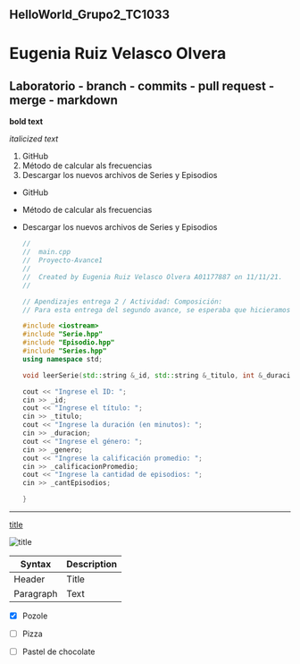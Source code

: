 ## HelloWorld_Grupo2_TC1033
# Eugenia Ruiz Velasco Olvera
## Laboratorio - branch - commits  - pull request - merge - markdown


**bold text**

*italicized text*

1. GitHub
2. Método de calcular als frecuencias
3. Descargar los nuevos archivos de Series y Episodios

- GitHub
- Método de calcular als frecuencias
- Descargar los nuevos archivos de Series y Episodios

	```` c++
  //
  //  main.cpp
  //  Proyecto-Avance1
  //
  //  Created by Eugenia Ruiz Velasco Olvera A01177887 on 11/11/21.
  //

  // Apendizajes entrega 2 / Actividad: Composición:
  // Para esta entrega del segundo avance, se esperaba que hicieramos una composición de Episodio con Serie. A primera instancia pensé que no iba a batallar tanto pero si tuve algunas complicaciones que con asesoría pude ir comprendiendo. Analizar el funcionamiento de las diferentes partes del código fue mucho más sencillo el comprendimiento junto con varios ejemplos de prueba para entender mejor como funcionaba. Aprendí el excelente uso de composicón al momento de hacer códigos que involucren varias clases y como se pueden entrelazar entre sí y poder tener miembros de una clase en otra.

  #include <iostream>
  #include "Serie.hpp"
  #include "Episodio.hpp"
  #include "Series.hpp"
  using namespace std;

  void leerSerie(std::string &_id, std::string &_titulo, int &_duracion, std::string &_genero, double &_calificacionPromedio, int &_cantEpisodios){
    
    cout << "Ingrese el ID: ";
    cin >> _id;
    cout << "Ingrese el título: ";
    cin >> _titulo;
    cout << "Ingrese la duración (en minutos): ";
    cin >> _duracion;
    cout << "Ingrese el género: ";
    cin >> _genero;
    cout << "Ingrese la calificación promedio: ";
    cin >> _calificacionPromedio;
    cout << "Ingrese la cantidad de episodios: ";
    cin >> _cantEpisodios;
    
    }
  
  ````
  
  
  
----
  
[title](https://www.markdownguide.org/cheat-sheet/)
  
![title](playita.jpeg)
  
  
  
| Syntax | Description |
| ----------- | ----------- |
| Header | Title |
| Paragraph | Text |

- [x] Pozole
- [ ] Pizza
- [ ] Pastel de chocolate
  
  
  
